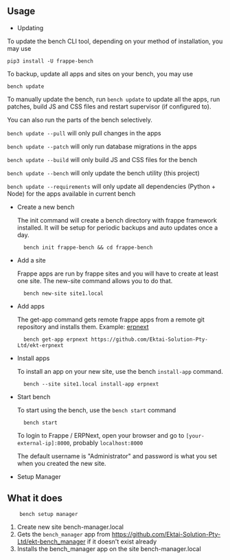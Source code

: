 ## Usage

* Updating

To update the bench CLI tool, depending on your method of installation, you may use 

	pip3 install -U frappe-bench


To backup, update all apps and sites on your bench, you may use

	bench update


To manually update the bench, run `bench update` to update all the apps, run
patches, build JS and CSS files and restart supervisor (if configured to).

You can also run the parts of the bench selectively.

`bench update --pull` will only pull changes in the apps

`bench update --patch` will only run database migrations in the apps

`bench update --build` will only build JS and CSS files for the bench

`bench update --bench` will only update the bench utility (this project)

`bench update --requirements` will only update all dependencies (Python + Node) for the apps available in current bench


* Create a new bench

	The init command will create a bench directory with frappe framework installed. It will be setup for periodic backups and auto updates once a day.

		bench init frappe-bench && cd frappe-bench

* Add a site

	Frappe apps are run by frappe sites and you will have to create at least one site. The new-site command allows you to do that.

		bench new-site site1.local

* Add apps

	The get-app command gets remote frappe apps from a remote git repository and installs them. Example: [erpnext](https://github.com/Ektai-Solution-Pty-Ltd/ekt-erpnext)

		bench get-app erpnext https://github.com/Ektai-Solution-Pty-Ltd/ekt-erpnext

* Install apps

	To install an app on your new site, use the bench `install-app` command.

		bench --site site1.local install-app erpnext

* Start bench

	To start using the bench, use the `bench start` command

		bench start

	To login to Frappe / ERPNext, open your browser and go to `[your-external-ip]:8000`, probably `localhost:8000`

	The default username is "Administrator" and password is what you set when you created the new site.

* Setup Manager

## What it does

		bench setup manager

1. Create new site bench-manager.local
2. Gets the `bench_manager` app from https://github.com/Ektai-Solution-Pty-Ltd/ekt-bench_manager if it doesn't exist already
3. Installs the bench_manager app on the site bench-manager.local

